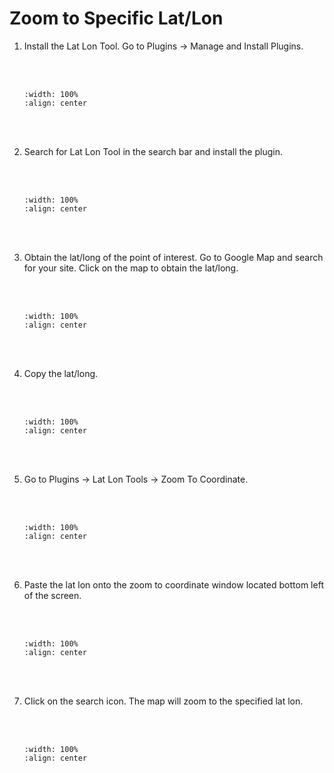 # Zoom to Specific Lat/Lon

1. Install the Lat Lon Tool. Go to Plugins -> Manage and Install Plugins.

    <br/><br/>
    ```{image} ../../_static/0319task20/img1.png
    :width: 100%
    :align: center
    ```
    <br/><br/>

2. Search for Lat Lon Tool in the search bar and install the plugin.

    <br/><br/>
    ```{image} ../../_static/0319task20/img2.png
    :width: 100%
    :align: center
    ```
    <br/><br/>

3. Obtain the lat/long of the point of interest. Go to Google Map and search for your site. Click on the map to obtain the lat/long.

    <br/><br/>
    ```{image} ../../_static/0319task20/img3.png
    :width: 100%
    :align: center
    ```
    <br/><br/>

4. Copy the lat/long.

    <br/><br/>
    ```{image} ../../_static/0319task20/img4.png
    :width: 100%
    :align: center
    ```
    <br/><br/>

5. Go to Plugins -> Lat Lon Tools -> Zoom To Coordinate.

    <br/><br/>
    ```{image} ../../_static/0319task20/img5.png
    :width: 100%
    :align: center
    ```
    <br/><br/>

6. Paste the lat lon onto the zoom to coordinate window located bottom left of the screen.

    <br/><br/>
    ```{image} ../../_static/0319task20/img6.png
    :width: 100%
    :align: center
    ```
    <br/><br/>

7. Click on the search icon. The map will zoom to the specified lat lon.

    <br/><br/>
    ```{image} ../../_static/0319task20/img7.png
    :width: 100%
    :align: center
    ```
    <br/><br/>
